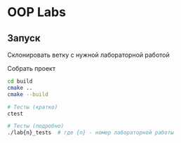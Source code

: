 # OOP Labs

## Запуск

Склонировать ветку с нужной лабораторной работой

Собрать проект
``` bash 
cd build 
cmake .. 
cmake --build
```

```bash
# Тесты (кратко)
ctest

# Тесты (подробно)
./lab{n}_tests  # где {n} - номер лабораторной работы
```
